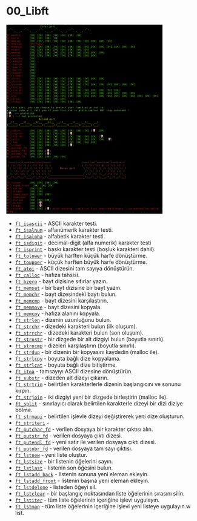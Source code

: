 # 00_Libft
<img src="https://github.com/mirhatfidan/00_Libft/blob/main/libft_test.png" width="auto" height="500px">

* [`ft_isascii`](libft/ft_isascii.c)			    - ASCII karakter testi.
* [`ft_isalnum`](libft/ft_isalnum.c)			    - alfanümerik karakter testi.
* [`ft_isalpha`](libft/ft_isalpha.c)			    - alfabetik karakter testi.
* [`ft_isdigit`](libft/ft_isdigit.c)			    - decimal-digit (alfa numerik) karakter testi
* [`ft_isprint`](libft/ft_isprint.c)			    - baskı karakter testi (boşluk karakteri dahil).
* [`ft_tolower`](libft/ft_tolower.c)			    - büyük harften küçük harfe dönüştürme.
* [`ft_toupper`](libft/ft_toupper.c)			    - küçük harften büyük harfe dönüştürme.
* [`ft_atoi`](libft/ft_atoi.c)		            - ASCII dizesini tam sayıya dönüştürün.
* [`ft_calloc`](libft/ft_calloc.c)	            - hafıza tahsisi.
* [`ft_bzero`](libft/ft_bzero.c)		            - bayt dizisine sıfırlar yazın.
* [`ft_memset`](libft/ft_memset.c)		        - bir bayt dizisine bir bayt yazın.
* [`ft_memchr`](libft/ft_memchr.c)		        - bayt dizesindeki baytı bulun.
* [`ft_memcmp`](libft/ft_memcmp.c)		        - bayt dizesini karşılaştırın.
* [`ft_memmove`](libft/ft_memmove.c)	            - bayt dizesini kopyala.
* [`ft_memcpy`](libft/ft_memcpy.c)		        - hafıza alanını kopyala.
* [`ft_strlen`](libft/ft_strlen.c)			    - dizenin uzunluğunu bulun.
* [`ft_strchr`](libft/ft_strchr.c)			    - dizedeki karakteri bulun (ilk oluşum).
* [`ft_strrchr`](libft/ft_strrchr.c)			    - dizedeki karakteri bulun (son oluşum).
* [`ft_strnstr`](libft/ft_strnstr.c)			    - bir dizgede bir alt dizgiyi bulun (boyutla sınırlı).
* [`ft_strncmp`](libft/ft_strncmp.c) 			    - dizeleri karşılaştırın (boyutla sınırlı).
* [`ft_strdup`](libft/ft_strdup.c)			    - bir dizenin bir kopyasını kaydedin (malloc ile).
* [`ft_strlcpy`](libft/ft_strlcpy.c)			    - boyuta bağlı dize kopyalama.
* [`ft_strlcat`](libft/ft_strlcat.c)			    - boyuta bağlı dize bitiştirme.
* [`ft_itoa`](libft/ft_itoa.c)				    - tamsayıyı ASCII dizesine dönüştürün.
* [`ft_substr`](libft/ft_substr.c)			    - dizeden alt dizeyi çıkarın.
* [`ft_strtrim`](libft/ft_strtrim.c)			    - belirtilen karakterlerle dizenin başlangıcını ve sonunu kırpın.
* [`ft_strjoin`](libft/ft_strjoin.c)			    - iki dizgiyi yeni bir dizgede birleştirin (malloc ile).
* [`ft_split`](libft/ft_split.c)				    - sınırlayıcı olarak belirtilen karakterle dizeyi bir dizi diziye bölme.
* [`ft_strmapi`](libft/ft_strmapi.c)			    - belirtilen işlevle dizeyi değiştirerek yeni dize oluşturun.
* [`ft_striteri`](libft/ft_striteri.c)		    -
* [`ft_putchar_fd`](libft/ft_putchar_fd.c)	    - verilen dosyaya bir karakter çıktısı alın.
* [`ft_putstr_fd`](libft/ft_putstr_fd.c)		    - verilen dosyaya çıktı dizesi.
* [`ft_putendl_fd`](libft/ft_putendl_fd.c)	    - yeni satır ile verilen dosyaya çıktı dizesi.
* [`ft_putnbr_fd`](libft/ft_putnbr_fd.c)		    - verilen dosyaya tam sayı çıktısı.
* [`ft_lstnew`](libft/ft_lstnew.c)			    - yeni liste oluştur.
* [`ft_lstsize`](libft/ft_lstsize.c)			    - bir listenin öğelerini sayın.
* [`ft_lstlast`](libft/ft_lstlast.c)			    - listenin son öğesini bulun.
* [`ft_lstadd_back`](libft/ft_lstadd_back.c)	    - listenin sonuna yeni eleman ekleyin.
* [`ft_lstadd_front`](libft/ft_lstadd_front.c)    -  listenin başına yeni eleman ekleyin.
* [`ft_lstdelone`](libft/ft_lstdelone.c)		    - listeden öğeyi sil.
* [`ft_lstclear`](libft/ft_lstclear.c)			- bir başlangıç ​​noktasından liste öğelerinin sırasını silin.
* [`ft_lstiter`](libft/ft_lstiter.c)			    - tüm liste öğelerinin içeriğine işlevi uygulayın.
* [`ft_lstmap`](libft/ft_lstmap.c)				- tüm liste öğelerinin içeriğine işlevi yeni listeye uygulayın.w list.
